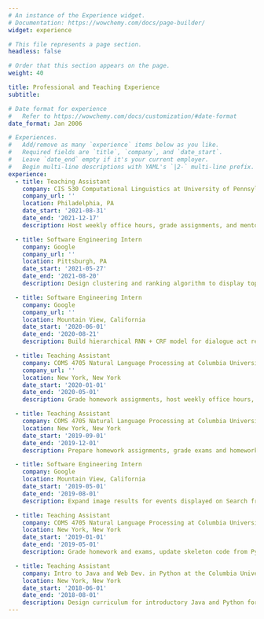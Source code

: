 ```yaml
---
# An instance of the Experience widget.
# Documentation: https://wowchemy.com/docs/page-builder/
widget: experience

# This file represents a page section.
headless: false

# Order that this section appears on the page.
weight: 40

title: Professional and Teaching Experience
subtitle:

# Date format for experience
#   Refer to https://wowchemy.com/docs/customization/#date-format
date_format: Jan 2006

# Experiences.
#   Add/remove as many `experience` items below as you like.
#   Required fields are `title`, `company`, and `date_start`.
#   Leave `date_end` empty if it's your current employer.
#   Begin multi-line descriptions with YAML's `|2-` multi-line prefix.
experience:
  - title: Teaching Assistant
    company: CIS 530 Computational Linguistics at University of Pennsylvania
    company_url: ''
    location: Philadelphia, PA
    date_start: '2021-08-31'
    date_end: '2021-12-17'
    description: Host weekly office hours, grade assignments, and mentor group research projects for 80 undergraduate and graduate students.

  - title: Software Engineering Intern
    company: Google
    company_url: ''
    location: Pittsburgh, PA
    date_start: '2021-05-27'
    date_end: '2021-08-20'
    description: Design clustering and ranking algorithm to display top user-submitted review images for Shopping; analyze image data and propose signal thresholds to identify low-quality images.

  - title: Software Engineering Intern
    company: Google
    company_url: ''
    location: Mountain View, California
    date_start: '2020-06-01'
    date_end: '2020-08-21'
    description: Build hierarchical RNN + CRF model for dialogue act recognition using Tensorflow and BERT embeddings.

  - title: Teaching Assistant
    company: COMS 4705 Natural Language Processing at Columbia University
    company_url: ''
    location: New York, New York
    date_start: '2020-01-01'
    date_end: '2020-05-01'
    description: Grade homework assignments, host weekly office hours, and adapt course for online learning during COVID-19 pandemic (taught by Michael Collins).

  - title: Teaching Assistant
    company: COMS 4705 Natural Language Processing at Columbia University
    location: New York, New York
    date_start: '2019-09-01'
    date_end: '2019-12-01'
    description: Prepare homework assignments, grade exams and homework, manage participation credit, and host weekly office hours for class of 120 undergraduate and graduate students (taught by Kathleen McKeown).

  - title: Software Engineering Intern
    company: Google
    location: Mountain View, California
    date_start: '2019-05-01'
    date_end: '2019-08-01'
    description: Expand image results for events displayed on Search from one directly pulled from the markup to multiple queried from an external API.

  - title: Teaching Assistant
    company: COMS 4705 Natural Language Processing at Columbia University
    location: New York, New York
    date_start: '2019-01-01'
    date_end: '2019-05-01'
    description: Grade homework and exams, update skeleton code from Python2 to Python3, host weekly office hours for class of 154 undergraduate and graduate students.

  - title: Teaching Assistant
    company: Intro to Java and Web Dev. in Python at the Columbia University Summer Immersion Program
    location: New York, New York
    date_start: '2018-06-01'
    date_end: '2018-08-01'
    description: Design curriculum for introductory Java and Python for 20 high school students and teach "Git Better" workshop for advanced Git skills.
---
```

